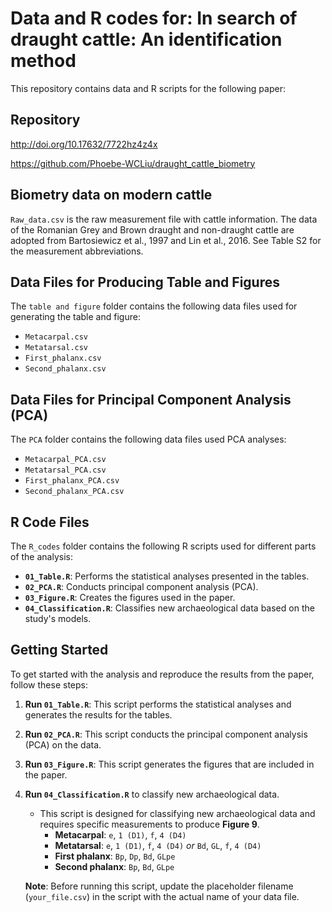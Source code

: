 # Data and R codes for: In search of draught cattle: An identification method

This repository contains data and R scripts for the following paper:



## Repository
http://doi.org/10.17632/7722hz4z4x

https://github.com/Phoebe-WCLiu/draught_cattle_biometry


##  Biometry data on modern cattle


`Raw_data.csv` is the raw measurement file with cattle information.
The data of the Romanian Grey and Brown draught and non-draught cattle are adopted from Bartosiewicz et al., 1997 and Lin et al., 2016.
See Table S2 for the measurement abbreviations.


## Data Files for Producing Table and Figures
The `table and figure` folder contains the following data files used for generating the table and figure:
- `Metacarpal.csv`
- `Metatarsal.csv`
- `First_phalanx.csv`
- `Second_phalanx.csv`

## Data Files for Principal Component Analysis (PCA)
The `PCA` folder contains the following data files used PCA analyses:
- `Metacarpal_PCA.csv`
- `Metatarsal_PCA.csv`
- `First_phalanx_PCA.csv`
- `Second_phalanx_PCA.csv`

## R Code Files

The `R_codes` folder contains the following R scripts used for different parts of the analysis:
- **`01_Table.R`**: Performs the statistical analyses presented in the tables.
- **`02_PCA.R`**: Conducts principal component analysis (PCA).
- **`03_Figure.R`**: Creates the figures used in the paper.
- **`04_Classification.R`**: Classifies new archaeological data based on the study's models.


## Getting Started

To get started with the analysis and reproduce the results from the paper, follow these steps:

1. **Run `01_Table.R`**: This script performs the statistical analyses and generates the results for the tables.
   
2. **Run `02_PCA.R`**: This script conducts the principal component analysis (PCA) on the data. 

3. **Run `03_Figure.R`**: This script generates the figures that are included in the paper. 

4. **Run `04_Classification.R`** to classify new archaeological data.  
   - This script is designed for classifying new archaeological data and requires specific measurements to produce **Figure 9**.  
     - **Metacarpal**: `e`, `1 (D1)`, `f`, `4 (D4)`  
     - **Metatarsal**: `e`, `1 (D1)`, `f`, `4 (D4)` *or* `Bd`, `GL`, `f`, `4 (D4)`  
     - **First phalanx**: `Bp`, `Dp`, `Bd`, `GLpe`  
     - **Second phalanx**: `Bp`, `Bd`, `GLpe`  

   **Note**: Before running this script, update the placeholder filename (`your_file.csv`) in the script with the actual name of your data file.  
